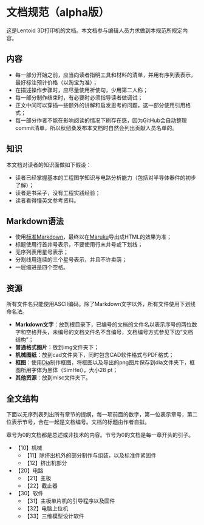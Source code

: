 # 文档规范（alpha版）

这是Lentoid 3D打印机的文档。本文档参与编辑人员力求做到本规范所规定内容。

## 内容

*   每一部分开始之前，应当向读者指明工具和材料的清单，并用有序列表表示，最好标注预计价格（以淘宝为准）；
*   在描述操作步骤时，应尽量使用祈使句，少用第二人称；
*   每一部分制作结束时，有必要时必须指导读者做调试；
*   正文中间可以穿插一些额外的讲解和启发思考的问题，这一部分使用引用格式；
*   每一部分作者不能在影响阅读的情况下刷存在感，因为GitHub会自动整理commit清单，所以秋纫桑发布本文档时自然会列出贡献人员名单的。

## 知识

本文档对读者的知识面做如下假设：

*   读者已经掌握基本的工程图学知识与电路分析能力（包括对半导体器件的初步了解）；
*   读者是书呆子，没有工程实践经验；
*   读者看得懂英文参考资料。

## Markdown语法

*   使用[标准Markdown](http://daringfireball.net/projects/markdown/syntax)，最终以在[Maruku](http://maruku.rubyforge.org/index.html)导出成HTML的效果为准；
*   标题使用行首井号表示，不要使用行末井号或下划线；
*   无序列表用星号表示；
*   分割线用连续的三个星号表示，并且不许卖萌；
*   一层缩进是四个空格。

## 资源

所有文件名只能使用ASCII编码。除了Markdown文字以外，所有文件使用下划线命名法。

*   **Markdown文字**：放到根目录下，已编号的文档的文件名以表示序号的两位数字和空格开头，未编号的文档文件名不含编号，文档编号方式参见下边“文档结构”；
*   **普通格式图片**：放到img文件夹下；
*   **机械图纸**：放到cad文件夹下，同时包含CAD软件格式与PDF格式；
*   **框图**：使用[Dia](https://wiki.gnome.org/Apps/Dia)制作框图，将框图以及导出的png图片保存到dia文件夹下，框图所用字体为黑体（SimHei），大小28 pt；
*   **其他资源**：放到misc文件夹下。

## 全文结构

下面以无序列表列出所有章节的提纲，每一项前面的数字，第一位表示章号，第二位表示节号，合在一起是文档编号。文档的标题由作者自拟。

章号为0的文档都是总述或非技术的内容。节号为0的文档是每一章开头的引子。

*   【10】机械
    *   【11】除挤出机外的部分制作与组装，以及标准件紧固件
    *   【12】挤出机部分
*   【20】电路
    *   【21】主板
    *   【22】截止器
*   【30】软件
    *   【31】主板单片机的引导程序以及固件
    *   【32】电脑上位机
    *   【33】三维模型设计软件